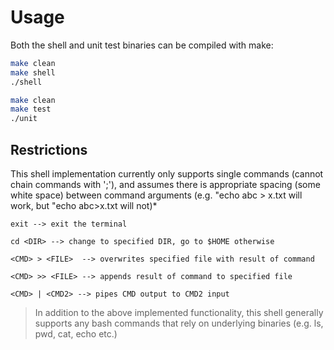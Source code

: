 # Usage #

Both the shell and unit test binaries can be compiled with make:

```bash
make clean
make shell
./shell
```

```bash
make clean
make test
./unit
```

## Restrictions ##

This shell implementation currently only supports single commands (cannot chain commands with ';'),
and assumes there is appropriate spacing (some white space) between
command arguments (e.g. "echo abc > x.txt will work, but "echo abc>x.txt will not)*

```
exit --> exit the terminal

cd <DIR> --> change to specified DIR, go to $HOME otherwise

<CMD> > <FILE>  --> overwrites specified file with result of command

<CMD> >> <FILE> --> appends result of command to specified file

<CMD> | <CMD2> --> pipes CMD output to CMD2 input
```

> In addition to the above implemented functionality, this shell generally supports any bash commands
> that rely on underlying binaries (e.g. ls, pwd, cat, echo etc.)
